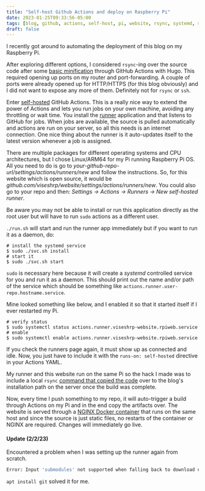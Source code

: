 ```yaml
---
title: "Self-host Github Actions and deploy on Raspberry Pi"
date: 2023-01-25T09:33:56-05:00
tags: [blog, github, actions, self-host, pi, website, rsync, systemd, systemctl]
draft: false
---
```


I recently got around to automating the deployment of this blog on my Raspberry Pi.

After exploring different options, I considered `rsync`-ing over the source code
after some [basic minification](https://github.com/viseshrp/website/blob/main/.github/workflows/publish.yml#L9)
through GitHub Actions with Hugo. This required opening
 up ports on my router and port-forwarding. A couple of ports were already opened up for
HTTP/HTTPS (for this blog obviously) and I did not want to expose any more of them. Definitely not for
`rsync` or `ssh`.

Enter [self-hosted](https://docs.github.com/en/actions/hosting-your-own-runners/about-self-hosted-runners) GitHub Actions.
This is a really nice way to extend the power of Actions and lets you run jobs on your own
machine, avoiding any throttling or wait time. You install the [runner](https://github.com/actions/runner) application
and that listens to GitHub for jobs. When jobs are available, the source is pulled automatically
and actions are run on your server, so all this needs is an internet connection. One nice
thing about the runner is it auto-updates itself to the latest version whenever a job is assigned.

There are multiple packages for different operating systems and CPU architectures, but I chose Linux/ARM64 for
my Pi running Raspberry Pi OS. All you need to do is go to *your-github-repo-url/settings/actions/runners/new*
and follow the instructions. So, for this website which is open source, it would be *github.com/viseshrp/website/settings/actions/runners/new*.
You could also go to your repo and then: *Settings -> Actions -> Runners -> New self-hosted runner*.

Be aware you may not be able to install or run this application directly as the root user but will have to run `sudo`
actions as a different user.

`./run.sh` will start and run the runner app immediately but if you want to run it as a daemon,
do:

```shell
# install the systemd service
$ sudo ./svc.sh install
# start it
$ sudo ./svc.sh start
```

`sudo` is necessary here because it will create a *systemd* controlled service
for you and run it as a daemon. This should print out the name and/or path of the
service which should be something like `actions.runner.user-repo.hostname.service`.

Mine looked something like below, and I enabled it so that it started itself if
I ever restarted my Pi.

```shell
# verify status
$ sudo systemctl status actions.runner.viseshrp-website.rpiweb.service
# enable
$ sudo systemctl enable actions.runner.viseshrp-website.rpiweb.service
```

If you check the runners page again, it must show up as connected and idle.
Now, you just have to include it with the `runs-on: self-hosted` directive in your Actions YAML.

My runner and this website run on the same Pi so the hack I made was to include a local `rsync` [command that copied the code](https://github.com/viseshrp/website/blob/ce3423523812e007b1f02a5c3e435aa4c251004d/.github/workflows/publish.yml#L30) over
to the blog's installation path on the server once the build was complete.

Now, every time I push something to my repo, it will auto-trigger a build through Actions on my Pi
and in the end copy the artifacts over. The website is served through a [NGINX Docker container](https://github.com/viseshrp/website/tree/main/nginx) that
runs on the same host and since the source is just static files, no restarts of the container or NGINX are required.
Changes will immediately go live.

#### Update (2/2/23)

Encountered a problem when I was setting up the runner again from scratch.

```bash
Error: Input 'submodules' not supported when falling back to download using the GitHub REST API
```

`apt install git` solved it for me.
